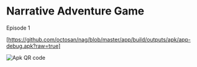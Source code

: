 # Narrative Adventure Game
Episode 1

[https://github.com/octosan/nag/blob/master/app/build/outputs/apk/app-debug.apk?raw=true]

![Apk QR code](http://api.qrserver.com/v1/create-qr-code/?color=000000&bgcolor=FFFFFF&data=https%3A%2F%2Fgithub.com%2Foctosan%2Fnag%2Ftree%2Fmaster%2Fapp%2Fbuild%2Foutputs%2Fapk%2Fapp-debug.apk%3Fraw%3Dtrue&qzone=1&margin=0&size=400x400&ecc=L)
